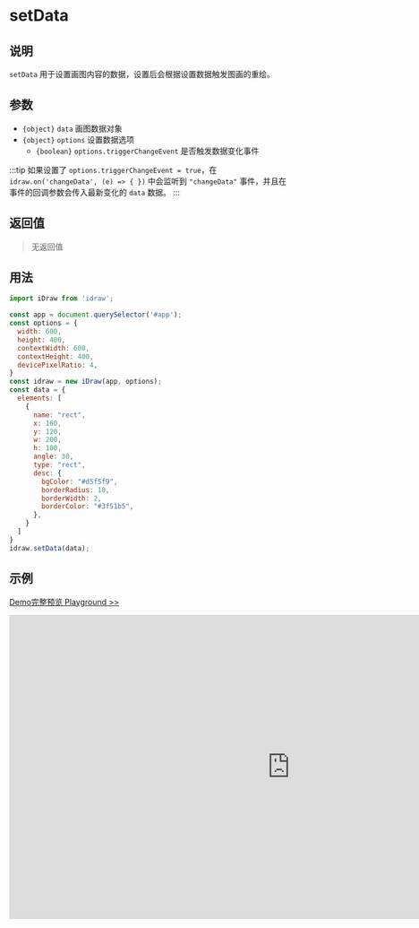 # setData

## 说明

`setData` 用于设置画图内容的数据，设置后会根据设置数据触发图画的重绘。

## 参数

- `{object}` `data` 画图数据对象
- `{object}` `options` 设置数据选项
  - `{boolean}` `options.triggerChangeEvent` 是否触发数据变化事件

:::tip
如果设置了 `options.triggerChangeEvent = true`，在 `idraw.on('changeData', (e) => { })` 中会监听到 `"changeData"` 事件，并且在事件的回调参数会传入最新变化的 `data` 数据。
:::

## 返回值

> 无返回值

## 用法

```js
import iDraw from 'idraw';

const app = document.querySelector('#app');
const options = {
  width: 600,
  height: 400,
  contextWidth: 600,
  contextHeight: 400,
  devicePixelRatio: 4,
}
const idraw = new iDraw(app, options);
const data = {
  elements: [
    {
      name: "rect",
      x: 160,
      y: 120,
      w: 200,
      h: 100,
      angle: 30,
      type: "rect",
      desc: {
        bgColor: "#d5f5f9",
        borderRadius: 10,
        borderWidth: 2,
        borderColor: "#3f51b5",
      },
    }
  ]
}
idraw.setData(data);
```

## 示例

[Demo完整预览 Playground >>](https://idraw.js.org/playground/?demo=api-setData)

<iframe 
    src="https://idraw.js.org/playground/?demo=api-setData&header=false&sider=false&default-editor-split=37" 
    width="1000" height="540" frameborder="no" border="0"
    style="border: 1px solid #cecece; margin: 0px auto;"
  ></iframe>